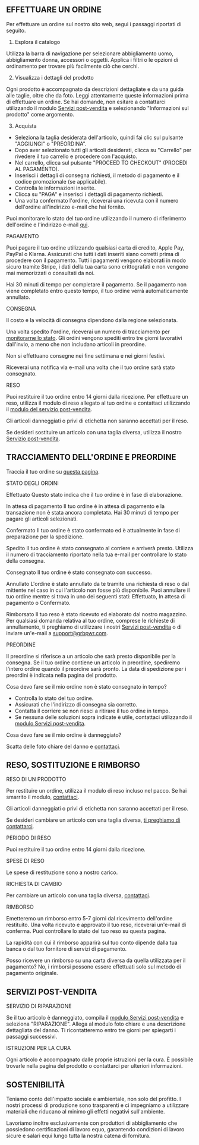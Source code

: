 ## EFFETTUARE UN ORDINE

Per effettuare un ordine sul nostro sito web, segui i passaggi riportati di seguito.

1. Esplora il catalogo

Utilizza la barra di navigazione per selezionare abbigliamento uomo, abbigliamento donna, accessori o oggetti. Applica i filtri o le opzioni di ordinamento per trovare più facilmente ciò che cerchi.

2. Visualizza i dettagli del prodotto

Ogni prodotto è accompagnato da descrizioni dettagliate e da una guida alle taglie, oltre che da foto. Leggi attentamente queste informazioni prima di effettuare un ordine. Se hai domande, non esitare a contattarci utilizzando il modulo [Servizi post-vendita](/aftersale-services) e selezionando "Informazioni sul prodotto" come argomento.

3. Acquista

- Seleziona la taglia desiderata dell'articolo, quindi fai clic sul pulsante "AGGIUNGI" o "PREORDINA".
- Dopo aver selezionato tutti gli articoli desiderati, clicca su "Carrello" per rivedere il tuo carrello e procedere con l'acquisto.
- Nel carrello, clicca sul pulsante "PROCEED TO CHECKOUT" (PROCEDI AL PAGAMENTO).
- Inserisci i dettagli di consegna richiesti, il metodo di pagamento e il codice promozionale (se applicabile).
- Controlla le informazioni inserite.
- Clicca su "PAGA" e inserisci i dettagli di pagamento richiesti.
- Una volta confermato l'ordine, riceverai una ricevuta con il numero dell'ordine all'indirizzo e-mail che hai fornito.

Puoi monitorare lo stato del tuo ordine utilizzando il numero di riferimento dell'ordine e l'indirizzo e-mail [qui](/order-status).

PAGAMENTO

Puoi pagare il tuo ordine utilizzando qualsiasi carta di credito, Apple Pay, PayPal o Klarna. Assicurati che tutti i dati inseriti siano corretti prima di procedere con il pagamento. Tutti i pagamenti vengono elaborati in modo sicuro tramite Stripe, i dati della tua carta sono crittografati e non vengono mai memorizzati o consultati da noi.

Hai 30 minuti di tempo per completare il pagamento. Se il pagamento non viene completato entro questo tempo, il tuo ordine verrà automaticamente annullato.

CONSEGNA

Il costo e la velocità di consegna dipendono dalla regione selezionata.

Una volta spedito l'ordine, riceverai un numero di tracciamento per [monitorarne lo stato](/order-status). Gli ordini vengono spediti entro tre giorni lavorativi dall'invio, a meno che non includano articoli in preordine.

Non si effettuano consegne nei fine settimana e nei giorni festivi.

Riceverai una notifica via e-mail una volta che il tuo ordine sarà stato consegnato.

RESO

Puoi restituire il tuo ordine entro 14 giorni dalla ricezione. Per effettuare un reso, utilizza il modulo di reso allegato al tuo ordine e contattaci utilizzando il [modulo del servizio post-vendita](/aftersale-services).

Gli articoli danneggiati o privi di etichetta non saranno accettati per il reso.

Se desideri sostituire un articolo con una taglia diversa, utilizza il nostro [Servizio post-vendita](/aftersale-services).

## TRACCIAMENTO DELL'ORDINE E PREORDINE

Traccia il tuo ordine su [questa pagina](/order-status).

STATO DEGLI ORDINI

Effettuato
Questo stato indica che il tuo ordine è in fase di elaborazione.

In attesa di pagamento
Il tuo ordine è in attesa di pagamento e la transazione non è stata ancora completata. Hai 30 minuti di tempo per pagare gli articoli selezionati.

Confermato
Il tuo ordine è stato confermato ed è attualmente in fase di preparazione per la spedizione.

Spedito
Il tuo ordine è stato consegnato al corriere e arriverà presto. Utilizza il numero di tracciamento riportato nella tua e-mail per controllare lo stato della consegna.

Consegnato
Il tuo ordine è stato consegnato con successo.

Annullato
L'ordine è stato annullato da te tramite una richiesta di reso o dal mittente nel caso in cui l'articolo non fosse più disponibile. Puoi annullare il tuo ordine mentre si trova in uno dei seguenti stati: Effettuato, In attesa di pagamento o Confermato.

Rimborsato
Il tuo reso è stato ricevuto ed elaborato dal nostro magazzino.
Per qualsiasi domanda relativa al tuo ordine, comprese le richieste di annullamento, ti preghiamo di utilizzare i nostri [Servizi post-vendita](/aftersale-services) o di inviare un'e-mail a [support@grbpwr.com](mailto:support@grbpwr.com).

PREORDINE

Il preordine si riferisce a un articolo che sarà presto disponibile per la consegna. Se il tuo ordine contiene un articolo in preordine, spediremo l'intero ordine quando il preordine sarà pronto. La data di spedizione per i preordini è indicata nella pagina del prodotto.

Cosa devo fare se il mio ordine non è stato consegnato in tempo?

- Controlla lo stato del tuo ordine.
- Assicurati che l'indirizzo di consegna sia corretto.
- Contatta il corriere se non riesci a ritirare il tuo ordine in tempo.
- Se nessuna delle soluzioni sopra indicate è utile, contattaci utilizzando il [modulo Servizi post-vendita](/aftersale-services).

Cosa devo fare se il mio ordine è danneggiato?

Scatta delle foto chiare del danno e [contattaci](/aftersale-services).

## RESO, SOSTITUZIONE E RIMBORSO

RESO DI UN PRODOTTO

Per restituire un ordine, utilizza il modulo di reso incluso nel pacco. Se hai smarrito il modulo, [contattaci](/aftersale-services).

Gli articoli danneggiati o privi di etichetta non saranno accettati per il reso.

Se desideri cambiare un articolo con una taglia diversa, [ti preghiamo di contattarci](/aftersale-services).

PERIODO DI RESO

Puoi restituire il tuo ordine entro 14 giorni dalla ricezione.

SPESE DI RESO

Le spese di restituzione sono a nostro carico.

RICHIESTA DI CAMBIO

Per cambiare un articolo con una taglia diversa, [contattaci](/aftersale-services).

RIMBORSO

Emetteremo un rimborso entro 5-7 giorni dal ricevimento dell'ordine restituito. Una volta ricevuto e approvato il tuo reso, riceverai un'e-mail di conferma. Puoi controllare lo stato del tuo reso su questa pagina.

La rapidità con cui il rimborso apparirà sul tuo conto dipende dalla tua banca o dal tuo fornitore di servizi di pagamento.

Posso ricevere un rimborso su una carta diversa da quella utilizzata per il pagamento?
No, i rimborsi possono essere effettuati solo sul metodo di pagamento originale.

## SERVIZI POST-VENDITA

SERVIZIO DI RIPARAZIONE

Se il tuo articolo è danneggiato, compila il [modulo Servizi post-vendita](/aftersale-services) e seleziona "RIPARAZIONE". Allega al modulo foto chiare e una descrizione dettagliata del danno. Ti ricontatteremo entro tre giorni per spiegarti i passaggi successivi.

ISTRUZIONI PER LA CURA

Ogni articolo è accompagnato dalle proprie istruzioni per la cura. È possibile trovarle nella pagina del prodotto o contattarci per ulteriori informazioni.

## SOSTENIBILITÀ

Teniamo conto dell'impatto sociale e ambientale, non solo del profitto. I nostri processi di produzione sono trasparenti e ci impegniamo a utilizzare materiali che riducano al minimo gli effetti negativi sull'ambiente.

Lavoriamo inoltre esclusivamente con produttori di abbigliamento che possiedono certificazioni di lavoro equo, garantendo condizioni di lavoro sicure e salari equi lungo tutta la nostra catena di fornitura.

